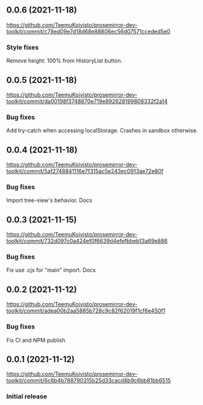 ## 0.0.6 (2021-11-18)

https://github.com/TeemuKoivisto/prosemirror-dev-toolkit/commit/c78ed09e7d18d68e88806ec56d07571cceded5e0

### Style fixes

Remove height: 100% from HistoryList button.

## 0.0.5 (2021-11-18)

https://github.com/TeemuKoivisto/prosemirror-dev-toolkit/commit/da00198f3748870e719e892628199808332f2a14

### Bug fixes

Add try-catch when accessing localStorage. Crashes in sandbox otherwise.

## 0.0.4 (2021-11-18)

https://github.com/TeemuKoivisto/prosemirror-dev-toolkit/commit/5af2748841116e7f315ac5e243ec0913ae72e80f

### Bug fixes

Import tree-view's behavior. Docs

## 0.0.3 (2021-11-15)

https://github.com/TeemuKoivisto/prosemirror-dev-toolkit/commit/732d097c0a424ef0f6639d4efefbbeb13a69e886

### Bug fixes

Fix use .cjs for "main" import. Docs

## 0.0.2 (2021-11-12)

https://github.com/TeemuKoivisto/prosemirror-dev-toolkit/commit/adea00b2aa5885b728c9c82f62019f1cf6e450f1

### Bug fixes

Fix CI and NPM publish

## 0.0.1 (2021-11-12)

https://github.com/TeemuKoivisto/prosemirror-dev-toolkit/commit/6c6b4b788790315b25d33cacd8b9c6bb81bb6515

### Initial release